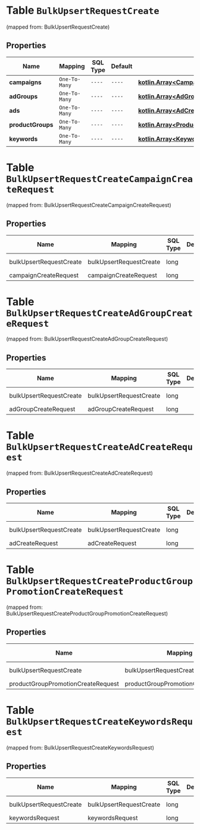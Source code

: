 
# Table `BulkUpsertRequestCreate`
(mapped from: BulkUpsertRequestCreate)

## Properties
Name | Mapping | SQL Type | Default | Type | Description | Notes
---- | ------- | -------- | ------- | ---- | ----------- | -----
**campaigns** | `One-To-Many` | `----` | `----`  | [**kotlin.Array&lt;CampaignCreateRequest&gt;**](CampaignCreateRequest.md) |  |  [optional]
**adGroups** | `One-To-Many` | `----` | `----`  | [**kotlin.Array&lt;AdGroupCreateRequest&gt;**](AdGroupCreateRequest.md) |  |  [optional]
**ads** | `One-To-Many` | `----` | `----`  | [**kotlin.Array&lt;AdCreateRequest&gt;**](AdCreateRequest.md) |  |  [optional]
**productGroups** | `One-To-Many` | `----` | `----`  | [**kotlin.Array&lt;ProductGroupPromotionCreateRequest&gt;**](ProductGroupPromotionCreateRequest.md) |  |  [optional]
**keywords** | `One-To-Many` | `----` | `----`  | [**kotlin.Array&lt;KeywordsRequest&gt;**](KeywordsRequest.md) |  |  [optional]


# **Table `BulkUpsertRequestCreateCampaignCreateRequest`**
(mapped from: BulkUpsertRequestCreateCampaignCreateRequest)

## Properties
Name | Mapping | SQL Type | Default | Type | Description | Notes
---- | ------- | -------- | ------- | ---- | ----------- | -----
bulkUpsertRequestCreate | bulkUpsertRequestCreate | long | | kotlin.Long | Primary Key | *one*
campaignCreateRequest | campaignCreateRequest | long | | kotlin.Long | Foreign Key | *many*



# **Table `BulkUpsertRequestCreateAdGroupCreateRequest`**
(mapped from: BulkUpsertRequestCreateAdGroupCreateRequest)

## Properties
Name | Mapping | SQL Type | Default | Type | Description | Notes
---- | ------- | -------- | ------- | ---- | ----------- | -----
bulkUpsertRequestCreate | bulkUpsertRequestCreate | long | | kotlin.Long | Primary Key | *one*
adGroupCreateRequest | adGroupCreateRequest | long | | kotlin.Long | Foreign Key | *many*



# **Table `BulkUpsertRequestCreateAdCreateRequest`**
(mapped from: BulkUpsertRequestCreateAdCreateRequest)

## Properties
Name | Mapping | SQL Type | Default | Type | Description | Notes
---- | ------- | -------- | ------- | ---- | ----------- | -----
bulkUpsertRequestCreate | bulkUpsertRequestCreate | long | | kotlin.Long | Primary Key | *one*
adCreateRequest | adCreateRequest | long | | kotlin.Long | Foreign Key | *many*



# **Table `BulkUpsertRequestCreateProductGroupPromotionCreateRequest`**
(mapped from: BulkUpsertRequestCreateProductGroupPromotionCreateRequest)

## Properties
Name | Mapping | SQL Type | Default | Type | Description | Notes
---- | ------- | -------- | ------- | ---- | ----------- | -----
bulkUpsertRequestCreate | bulkUpsertRequestCreate | long | | kotlin.Long | Primary Key | *one*
productGroupPromotionCreateRequest | productGroupPromotionCreateRequest | long | | kotlin.Long | Foreign Key | *many*



# **Table `BulkUpsertRequestCreateKeywordsRequest`**
(mapped from: BulkUpsertRequestCreateKeywordsRequest)

## Properties
Name | Mapping | SQL Type | Default | Type | Description | Notes
---- | ------- | -------- | ------- | ---- | ----------- | -----
bulkUpsertRequestCreate | bulkUpsertRequestCreate | long | | kotlin.Long | Primary Key | *one*
keywordsRequest | keywordsRequest | long | | kotlin.Long | Foreign Key | *many*



